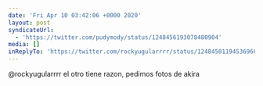 ```yaml
---
date: 'Fri Apr 10 03:42:06 +0000 2020'
layout: post
syndicateUrl:
  - 'https://twitter.com/pudymody/status/1248456193078480904'
media: []
inReplyTo: 'https://twitter.com/rockyugularrrr/status/1248450119453696002'
---
```

@rockyugularrrr el otro tiene razon, pedimos fotos de akira